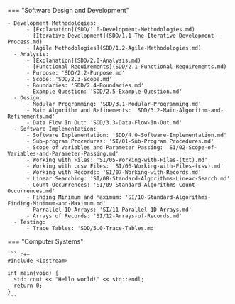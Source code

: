=== "Software Design and Development"

    - Development Methodologies:
          - [Explanation](SDD/1.0-Development-Methodologies.md)
          - [Iterative Development](SDD/1.1-The-Iterative-Development-Process.md) 
          - [Agile Methodologies](SDD/1.2-Agile-Methodologies.md) 
      - Analysis:
          - [Explanation](SDD/2.0-Analysis.md) 
          - [Functional Requirements](SDD/2.1-Functional-Requirements.md) 
          - Purpose: 'SDD/2.2-Purpose.md'
          - Scope: 'SDD/2.3-Scope.md'
          - Boundaries: 'SDD/2.4-Boundaries.md'
          - Example Question: 'SDD/2.5-Example-Question.md'
      - Design:
          - Modular Programming: 'SDD/3.1-Modular-Programming.md'  
          - Main Algorithm and Refinements: 'SDD/3.2-Main-Algorithm-and-Refinements.md'
          - Data Flow In Out: 'SDD/3.3-Data-Flow-In-Out.md' 
      - Software Implementation:
          - Software Implementation: 'SDD/4.0-Software-Implementation.md'
          - Sub-program Procedures: 'SI/01-Sub-Program Procedures.md'
          - Scope of Variables and Parameter Passing: 'SI/02-Scope-of-Variables-and-Parameter-Passing.md'
          - Working with Files: 'SI/05-Working-with-Files-(txt).md'
          - Working with .csv Files: 'SI/06-Working-with-Files-(csv).md'
          - Working with Records: 'SI/07-Working-with-Records.md'
          - Linear Searching: 'SI/08-Standard-Algorithms-Linear-Search.md'
          - Count Occurrences: 'SI/09-Standard-Algorithms-Count-Occurrences.md'
          - Finding Minimum and Maximum: 'SI/10-Standard-Algorithms-Finding-Minimum-and-Maximum.md'
          - Parrallel 1D Arrays: 'SI/11-Parallel-1D-Arrays.md'
          - Arrays of Records: 'SI/12-Arrays-of-Records.md'
      - Testing:
          - Trace Tables: 'SDD/5.0-Trace-Tables.md'

=== "Computer Systems"

    ``` c++
    #include <iostream>

    int main(void) {
      std::cout << "Hello world!" << std::endl;
      return 0;
    }
    ```





